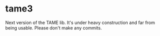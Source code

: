 tame3
=====

Next version of the TAME lib. It's under heavy construction and far from being usable. Please don't make any commits.
